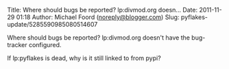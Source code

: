 Title: Where should bugs be reported? lp:divmod.org doesn...
Date: 2011-11-29 01:18
Author: Michael Foord (noreply@blogger.com)
Slug: pyflakes-update/5285590985080514607

Where should bugs be reported? lp:divmod.org doesn't have the
bug-tracker configured.  
  
If lp:pyflakes is dead, why is it still linked to from pypi?

